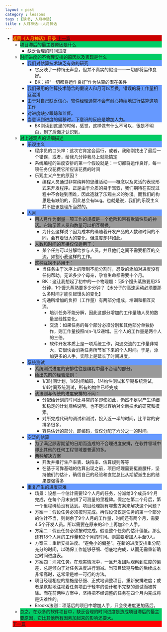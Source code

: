 ```yaml
---
layout : post
category : lessons
tags : [读书, 人月神话]
title : 人月神话--人月神话
---
```



<div><ul>
	<li><div style="background-color:#cc0000;">
<a href="/lessons/2013/01/30/man-month-read00/" title="返回《人月神话》目录"><font color="#FFFF00" >返回《人月神话》目录</font></a>
<a href="/lessons/2013/01/30/man-month-read01/" title="上一篇">上一篇</a></div>
	<ul>
	<li><div style="background-color:#00cc66;">项目滞后的最主要原因是什么</div>
		<ul>
	<li><div>缺乏合理的时间进度</div></li></ul></li>
	<li><div style="background-color:#00cc66;">时间进度的不合理安排的原因以及表现是什么</div>
		<ul>
	<li><div style="background-color:#6699ff;">我们对估算技术缺乏有效的研究</div>
		<ul>
	<li><div>它反映了一种悄无声息，但并不真实的假设——一切都将运作良好。</div></li>
	<li><div>BK：把“一切都将运作良好”作为估算的潜在条件</div></li></ul></li>
	<li><div style="background-color:#6699ff;">我们采用的估算技术隐含的假设人和月可以互换，错误的将工作量相互混淆</div></li>
	<li><div style="background-color:#6699ff;">由于对自己缺乏信心，软件经理通常不会有耐心持续地进行估算这项工作</div></li>
	<li><div style="background-color:#6699ff;">对进度缺少跟踪和监督。</div></li>
	<li><div style="background-color:#6699ff;">当意识到进度的偏移时，下意识的反应是增加人力。</div>
		<ul>
	<li><div>BK刚读到这里的时候，感觉，这样做有什么不可以，很是不明白，到了后面才认识到。</div></li></ul></li></ul></li>
	<li><div style="background-color:#00cc66;">对上述观点的详细描述</div>
		<ul>
	<li><div style="background-color:#6699ff;">乐观主义</div>
		<ul>
	<li><div>程序员的口头禅：这次它肯定会运行，或者，我刚刚找出了最后一个错误，或者，给我几分钟我马上就能搞定</div></li>
	<li><div>系统编程的进度安排的第一个假设就是：一切都将运作良好，每一项任务仅花费它所应该花费的时间</div></li>
	<li><div>乐观主义产生的原因？</div>
		<ul>
	<li><div>编程人员通过非常纯粹的思维活动——概念以及灵活的表现形式来开发程序。正是由于介质的易于驾驭，我们期待在实现过程中不会碰到困难，因此造就了乐观主义的弥漫。而我们的构思是有缺陷的，因此总会有bug。也就是说，我们的乐观主义并不应该是理所当然的。</div></li></ul></li></ul></li>
	<li><div style="background-color:#6699ff;">人月</div>
		<ul>
	<li><div style="background-color:#999999;">用人月作为衡量一项工作的规模是一个危险和带有欺骗性质的神话。它暗示着人员和数量可以相互替换。</div>
		<ul>
	<li><div>为什么这样说？因为成本的确随着开发产品的人数和时间的不同，会有着很大的变化，但进度却非如此。</div></li></ul></li>
	<li><div style="background-color:#999999;">人数和时间的互换仅仅适用于：</div>
		<ul>
	<li><div>某个任务可以分解给参与人员，并且他们之间不需要相互的交流。如割小麦这样的工作。</div></li></ul></li>
	<li><div style="background-color:#999999;">这种互换不适用于：</div>
		<ul>
	<li><div>当任务由于次序上的限制不能分割时，忍受的添加对进度没有任何帮助。无论多少个母亲，孕育生命都需要十个月。</div></li>
	<li><div>BK：这让我想起了初中的一个物理题：问5个馒头蒸熟要用25分钟，1个馒头蒸熟要多少分钟？【水分子的高速运动必须要那么多时间才能引起馒头的变化】</div></li>
	<li><div>沟通所增加的负担（工作量）有两部分组成，培训和相互交流。</div>
		<ul>
	<li><div>培训任务不能分解，因此这部分增加的工作量随人员的数量呈线性变化。</div></li>
	<li><div>交流：如果任务的每个部分必须分别和其他部分单独协作，则工作量按照n(n-1)/2递增。三个人的工作量是两个人的三倍。</div></li>
	<li><div>软件开发本质上是一项系统工作，沟通交流的工作量非常大，它很快会消耗任务所节省下来的个人时间。于是，添加更多的人手，实际上是延长了时间进度。</div></li></ul></li></ul></li></ul></li>
	<li><div style="background-color:#6699ff;">系统测试</div>
		<ul>
	<li><div style="background-color:#999999;">系统测试进度的安排往往是编程中最不合理的部分。</div></li>
	<li><div style="background-color:#999999;">给出先前的经验法则：</div>
		<ul>
	<li><div>1/3时间计划，1/6时间编码，1/4构件测试和早期系统测试，1/4时间系统测试，所有的构件已经完成</div></li></ul></li>
	<li><div style="background-color:#999999;">该法则与传统的进度安排的不同：</div>
		<ul>
	<li><div>分配给计划的时间比寻常的多即使如此，仍然不足以产生详细和稳定的计划规格说明，也不足以容纳对全新技术的研究和摸索。</div></li>
	<li><div>对所完成代码的调试和测试，投入近一半的时间，比平常的安排多很多。</div></li>
	<li><div>容易估计的部分，即编码，仅仅分配了六分之一的时间。</div></li></ul></li></ul></li>
	<li><div style="background-color:#6699ff;">空泛的估算</div>
		<ul>
	<li><div style="background-color:#999999;">为了满足顾客期望的日期而造成的不合理进度安排，在软件领域中却比其他的任何工程领域要普遍的多。</div></li>
	<li><div style="background-color:#999999;">两种解决方案</div>
		<ul>
	<li><div>开发并推行生产率表、缺陷率、估算规则等等</div></li>
	<li><div>在基于可靠基础的估算出现之前，项目经理需要挺直腰杆，坚持他们的估计，确信自己的经验和直觉总比从期望派生出的结果要强得多</div></li></ul></li></ul></li>
	<li><div style="background-color:#6699ff;">重复产生的进度灾难</div>
		<ul>
	<li><div>场景：设想一个估计需要12个人月的任务，分派给3个成员4个月完成，在每个月末安排了可测量的里程碑。假定在第二个月后，第一个里程碑给没有达到。项目经理拥有哪些方案来解决这个问题？</div></li>
	<li><div>方案一：假设任务必须按时完成。再假设仅仅是任务的第一个部分的估计不当，则剩余了9个人月的工作量，时间还有两个月，需要4.5个开发人员。所以需要在原来的3个上再加2个人手。</div></li>
	<li><div>方案二：假设任务必须按时完成。假设整个任务的估计偏低。那么还有18个人月的工作量和2个月的时间。则需要增加人手至9人。</div></li>
	<li><div>方案三：重新安排进度。“避免小的偏差”。在新的进度安排重分配充分的时间，以确保工作能够仔细、彻底地完成，从而无需重新确定时间进度表。</div></li>
	<li><div>方案四：消减任务。在现实情况中，一旦开发团队观察到进度的偏差，总是倾向于对任务进度进行消减。当项目延期导致的后续成本非常高时，这常常是唯一可行的方法。</div></li>
	<li><div>项目经理相应的措施是仔细、正式地调整项目，重新安排进度；或者是默默地注视着任务项由于轻率的设计和不完整的测试而被剪除。而在前两种方案中，坚持把不经调整的任务在四个月内完成将是灾难性的。</div></li>
	<li><div>Brooks法则：项落后的项目中增加人手，只会使进度更加落后。</div></li></ul></li></ul></li>
	<li><div style="background-color:#00cc66;">总之，在众多的软件项目中，缺乏合理的时间进度是造成项目滞后的最主要原因，它比其他所有因素加起来的影响还要大。</div></li></ul>
	<div style="background-color:#ff0000;"><a href="/lessons/2013/01/30/man-month-read03/" title="下一篇">下一篇</a></div>
</li></ul></div>